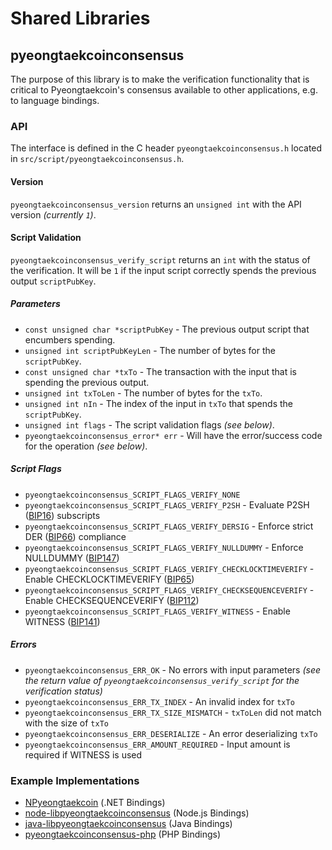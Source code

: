 Shared Libraries
================

## pyeongtaekcoinconsensus

The purpose of this library is to make the verification functionality that is critical to Pyeongtaekcoin's consensus available to other applications, e.g. to language bindings.

### API

The interface is defined in the C header `pyeongtaekcoinconsensus.h` located in `src/script/pyeongtaekcoinconsensus.h`.

#### Version

`pyeongtaekcoinconsensus_version` returns an `unsigned int` with the API version *(currently `1`)*.

#### Script Validation

`pyeongtaekcoinconsensus_verify_script` returns an `int` with the status of the verification. It will be `1` if the input script correctly spends the previous output `scriptPubKey`.

##### Parameters
- `const unsigned char *scriptPubKey` - The previous output script that encumbers spending.
- `unsigned int scriptPubKeyLen` - The number of bytes for the `scriptPubKey`.
- `const unsigned char *txTo` - The transaction with the input that is spending the previous output.
- `unsigned int txToLen` - The number of bytes for the `txTo`.
- `unsigned int nIn` - The index of the input in `txTo` that spends the `scriptPubKey`.
- `unsigned int flags` - The script validation flags *(see below)*.
- `pyeongtaekcoinconsensus_error* err` - Will have the error/success code for the operation *(see below)*.

##### Script Flags
- `pyeongtaekcoinconsensus_SCRIPT_FLAGS_VERIFY_NONE`
- `pyeongtaekcoinconsensus_SCRIPT_FLAGS_VERIFY_P2SH` - Evaluate P2SH ([BIP16](https://github.com/pyeongtaekcoin/bips/blob/master/bip-0016.mediawiki)) subscripts
- `pyeongtaekcoinconsensus_SCRIPT_FLAGS_VERIFY_DERSIG` - Enforce strict DER ([BIP66](https://github.com/pyeongtaekcoin/bips/blob/master/bip-0066.mediawiki)) compliance
- `pyeongtaekcoinconsensus_SCRIPT_FLAGS_VERIFY_NULLDUMMY` - Enforce NULLDUMMY ([BIP147](https://github.com/pyeongtaekcoin/bips/blob/master/bip-0147.mediawiki))
- `pyeongtaekcoinconsensus_SCRIPT_FLAGS_VERIFY_CHECKLOCKTIMEVERIFY` - Enable CHECKLOCKTIMEVERIFY ([BIP65](https://github.com/pyeongtaekcoin/bips/blob/master/bip-0065.mediawiki))
- `pyeongtaekcoinconsensus_SCRIPT_FLAGS_VERIFY_CHECKSEQUENCEVERIFY` - Enable CHECKSEQUENCEVERIFY ([BIP112](https://github.com/pyeongtaekcoin/bips/blob/master/bip-0112.mediawiki))
- `pyeongtaekcoinconsensus_SCRIPT_FLAGS_VERIFY_WITNESS` - Enable WITNESS ([BIP141](https://github.com/pyeongtaekcoin/bips/blob/master/bip-0141.mediawiki))

##### Errors
- `pyeongtaekcoinconsensus_ERR_OK` - No errors with input parameters *(see the return value of `pyeongtaekcoinconsensus_verify_script` for the verification status)*
- `pyeongtaekcoinconsensus_ERR_TX_INDEX` - An invalid index for `txTo`
- `pyeongtaekcoinconsensus_ERR_TX_SIZE_MISMATCH` - `txToLen` did not match with the size of `txTo`
- `pyeongtaekcoinconsensus_ERR_DESERIALIZE` - An error deserializing `txTo`
- `pyeongtaekcoinconsensus_ERR_AMOUNT_REQUIRED` - Input amount is required if WITNESS is used

### Example Implementations
- [NPyeongtaekcoin](https://github.com/NicolasDorier/NPyeongtaekcoin/blob/master/NPyeongtaekcoin/Script.cs#L814) (.NET Bindings)
- [node-libpyeongtaekcoinconsensus](https://github.com/bitpay/node-libpyeongtaekcoinconsensus) (Node.js Bindings)
- [java-libpyeongtaekcoinconsensus](https://github.com/dexX7/java-libpyeongtaekcoinconsensus) (Java Bindings)
- [pyeongtaekcoinconsensus-php](https://github.com/Bit-Wasp/pyeongtaekcoinconsensus-php) (PHP Bindings)
